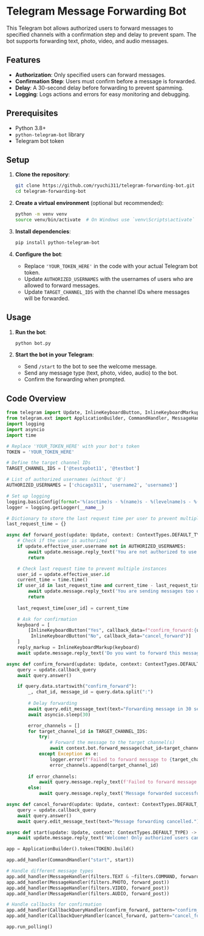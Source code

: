 # Telegram Message Forwarding Bot

This Telegram bot allows authorized users to forward messages to specified channels with a confirmation step and delay to prevent spam. The bot supports forwarding text, photo, video, and audio messages.

## Features

- **Authorization**: Only specified users can forward messages.
- **Confirmation Step**: Users must confirm before a message is forwarded.
- **Delay**: A 30-second delay before forwarding to prevent spamming.
- **Logging**: Logs actions and errors for easy monitoring and debugging.

## Prerequisites

- Python 3.8+
- `python-telegram-bot` library
- Telegram bot token

## Setup

1. **Clone the repository**:
    ```sh
    git clone https://github.com/ryuchi311/telegram-forwarding-bot.git
    cd telegram-forwarding-bot
    ```

2. **Create a virtual environment** (optional but recommended):
    ```sh
    python -m venv venv
    source venv/bin/activate  # On Windows use `venv\Scripts\activate`
    ```

3. **Install dependencies**:
    ```sh
    pip install python-telegram-bot
    ```

4. **Configure the bot**:
    - Replace `'YOUR_TOKEN_HERE'` in the code with your actual Telegram bot token.
    - Update `AUTHORIZED_USERNAMES` with the usernames of users who are allowed to forward messages.
    - Update `TARGET_CHANNEL_IDS` with the channel IDs where messages will be forwarded.

## Usage

1. **Run the bot**:
    ```sh
    python bot.py
    ```

2. **Start the bot in your Telegram**:
    - Send `/start` to the bot to see the welcome message.
    - Send any message type (text, photo, video, audio) to the bot.
    - Confirm the forwarding when prompted.

## Code Overview

```python
from telegram import Update, InlineKeyboardButton, InlineKeyboardMarkup
from telegram.ext import ApplicationBuilder, CommandHandler, MessageHandler, filters, ContextTypes, CallbackQueryHandler
import logging
import asyncio
import time

# Replace 'YOUR_TOKEN_HERE' with your bot's token
TOKEN = 'YOUR_TOKEN_HERE'

# Define the target channel IDs
TARGET_CHANNEL_IDS = ['@testxpbot11', '@testbot']

# List of authorized usernames (without '@')
AUTHORIZED_USERNAMES = ['chicago311', 'username2', 'username3']

# Set up logging
logging.basicConfig(format='%(asctime)s - %(name)s - %(levelname)s - %(message)s', level=logging.INFO)
logger = logging.getLogger(__name__)

# Dictionary to store the last request time per user to prevent multiple instances
last_request_time = {}

async def forward_post(update: Update, context: ContextTypes.DEFAULT_TYPE) -> None:
    # Check if the user is authorized
    if update.effective_user.username not in AUTHORIZED_USERNAMES:
        await update.message.reply_text('You are not authorized to use this bot for forwarding messages.')
        return

    # Check last request time to prevent multiple instances
    user_id = update.effective_user.id
    current_time = time.time()
    if user_id in last_request_time and current_time - last_request_time[user_id] < 30:
        await update.message.reply_text('You are sending messages too quickly. Please wait a moment before trying again.')
        return
    
    last_request_time[user_id] = current_time

    # Ask for confirmation
    keyboard = [
        [InlineKeyboardButton("Yes", callback_data=f"confirm_forward:{update.message.chat_id}:{update.message.message_id}"),
         InlineKeyboardButton("No", callback_data="cancel_forward")]
    ]
    reply_markup = InlineKeyboardMarkup(keyboard)
    await update.message.reply_text('Do you want to forward this message?', reply_markup=reply_markup)

async def confirm_forward(update: Update, context: ContextTypes.DEFAULT_TYPE) -> None:
    query = update.callback_query
    await query.answer()

    if query.data.startswith("confirm_forward"):
        _, chat_id, message_id = query.data.split(":")
        
        # Delay forwarding
        await query.edit_message_text(text="Forwarding message in 30 seconds...")
        await asyncio.sleep(30)

        error_channels = []
        for target_channel_id in TARGET_CHANNEL_IDS:
            try:
                # Forward the message to the target channel(s)
                await context.bot.forward_message(chat_id=target_channel_id, from_chat_id=chat_id, message_id=message_id)
            except Exception as e:
                logger.error(f'Failed to forward message to {target_channel_id}: {e}')
                error_channels.append(target_channel_id)
        
        if error_channels:
            await query.message.reply_text(f'Failed to forward message to the following channels: {", ".join(error_channels)}')
        else:
            await query.message.reply_text('Message forwarded successfully!')

async def cancel_forward(update: Update, context: ContextTypes.DEFAULT_TYPE) -> None:
    query = update.callback_query
    await query.answer()
    await query.edit_message_text(text="Message forwarding cancelled.")

async def start(update: Update, context: ContextTypes.DEFAULT_TYPE) -> None:
    await update.message.reply_text('Welcome! Only authorized users can forward messages using this bot.')

app = ApplicationBuilder().token(TOKEN).build()

app.add_handler(CommandHandler("start", start))

# Handle different message types
app.add_handler(MessageHandler(filters.TEXT & ~filters.COMMAND, forward_post))
app.add_handler(MessageHandler(filters.PHOTO, forward_post))
app.add_handler(MessageHandler(filters.VIDEO, forward_post))
app.add_handler(MessageHandler(filters.AUDIO, forward_post))

# Handle callbacks for confirmation
app.add_handler(CallbackQueryHandler(confirm_forward, pattern="confirm_forward"))
app.add_handler(CallbackQueryHandler(cancel_forward, pattern="cancel_forward"))

app.run_polling()
